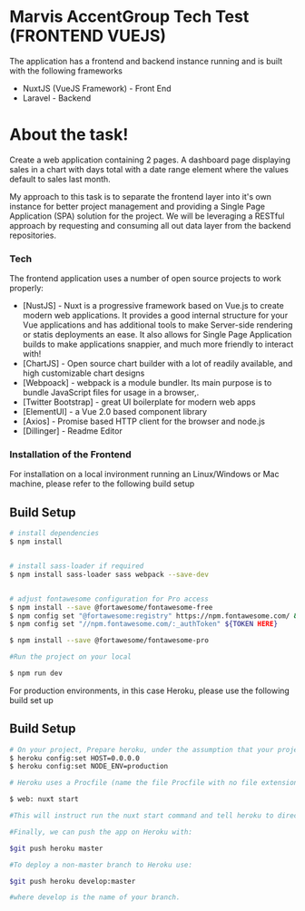 # Marvis AccentGroup Tech Test (FRONTEND VUEJS)


The application has a frontend and backend instance running and is built with the following frameworks

  - NuxtJS (VueJS Framework) - Front End
  - Laravel - Backend

# About the task!

Create a web application containing 2 pages. A dashboard page displaying sales in a chart with days total with a date range element where the values default to sales last month.

My approach to this task is to separate the frontend layer into it's own instance for better project management and providing a Single Page Application (SPA) solution for the project. We will be leveraging a RESTful approach by requesting and consuming all out data layer from the backend repositories.

### Tech

The frontend application uses a number of open source projects to work properly:

* [NustJS] - Nuxt is a progressive framework based on Vue.js to create modern web applications. It provides a good internal structure for your Vue applications and has additional tools to make Server-side rendering or statis deployments an ease. It also allows for Single Page Application builds to make applications snappier, and much more friendly to interact with!
* [ChartJS] - Open source chart builder with a lot of readily available, and high customizable chart designs
* [Webpoack] - webpack is a module bundler. Its main purpose is to bundle JavaScript files for usage in a browser,.
* [Twitter Bootstrap] - great UI boilerplate for modern web apps
* [ElementUI] - a Vue 2.0 based component library 
* [Axios] - Promise based HTTP client for the browser and node.js
* [Dillinger] - Readme Editor

### Installation of the Frontend

For installation on a local invironment running an Linux/Windows or Mac machine, please refer to the following build setup

## Build Setup

```bash
# install dependencies
$ npm install


# install sass-loader if required
$ npm install sass-loader sass webpack --save-dev


# adjust fontawesome configuration for Pro access
$ npm install --save @fortawesome/fontawesome-free
$ npm config set "@fortawesome:registry" https://npm.fontawesome.com/ && \
$ npm config set "//npm.fontawesome.com/:_authToken" ${TOKEN HERE}

$ npm install --save @fortawesome/fontawesome-pro

#Run the project on your local

$ npm run dev

```

For production environments, in this case Heroku, please use the following build set up

## Build Setup

```bash
# On your project, Prepare heroku, under the assumption that your project has a remote url set against heroku, and the project has been mapped against a Heroku application
$ heroku config:set HOST=0.0.0.0
$ heroku config:set NODE_ENV=production

# Heroku uses a Procfile (name the file Procfile with no file extension) that specifies the commands that are executed by the apps dynos. To start the Procfile will be very simple, and needs to contain the following line:

$ web: nuxt start

#This will instruct run the nuxt start command and tell heroku to direct external HTTP traffic to it.

#Finally, we can push the app on Heroku with:

$git push heroku master

#To deploy a non-master branch to Heroku use:

$git push heroku develop:master

#where develop is the name of your branch.
```